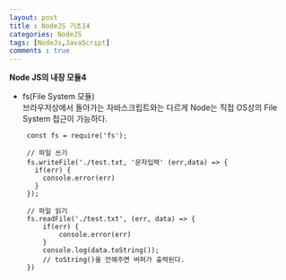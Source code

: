 ```yaml
---
layout: post
title : NodeJS 기초14
categories: NodeJS
tags: [NodeJs,JavaScript]
comments : true
---
```


**Node JS의 내장 모듈4**     

 - fs(File System 모듈)   
    브라우저상에서 돌아가는 자바스크립트와는 다르게 Node는 직접 OS상의 File System 접근이 가능하다.

        const fs = require('fs'); 

        // 파일 쓰기 
        fs.writeFile('./test.txt, '문자입력' (err,data) => {
          if(err) {
            console.error(err)
          }
        });

        // 파일 읽기
        fs.readFile('./test.txt', (err, data) => {
            if(err) {
                console.error(err)
            }
            console.log(data.toString());
            // toString()을 안해주면 버퍼가 출력된다. 
        })


